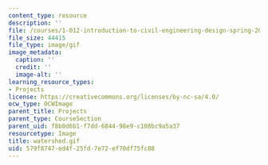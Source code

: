 ```yaml
---
content_type: resource
description: ''
file: /courses/1-012-introduction-to-civil-engineering-design-spring-2002/579f8747ed4f25fd7e72ef70df75fc88_watershed.gif
file_size: 44415
file_type: image/gif
image_metadata:
  caption: ''
  credit: ''
  image-alt: ''
learning_resource_types:
- Projects
license: https://creativecommons.org/licenses/by-nc-sa/4.0/
ocw_type: OCWImage
parent_title: Projects
parent_type: CourseSection
parent_uid: f8b0d6b1-f7dd-6844-98e9-c108bc9a5a37
resourcetype: Image
title: watershed.gif
uid: 579f8747-ed4f-25fd-7e72-ef70df75fc88
---
```

